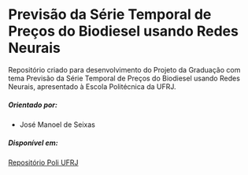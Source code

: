 # Previsão da Série Temporal de Preços do Biodiesel usando Redes Neurais

Repositório criado para desenvolvimento do Projeto da Graduação com tema Previsão da Série Temporal de Preços do Biodiesel usando Redes Neurais, apresentado à Escola Politécnica da UFRJ.

##### Orientado por:
* José Manoel de Seixas

##### Disponível em:
[Repositório Poli UFRJ](http://www.repositorio.poli.ufrj.br/rep-download.php?farquivo=projpoli10045406.pdf&fcodigo=6760)